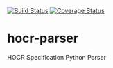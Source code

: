 [![Build Status](https://travis-ci.org/spezifisch/hocr-parser.svg?branch=master)](https://travis-ci.org/spezifisch/hocr-parser)
[![Coverage Status](https://coveralls.io/repos/github/spezifisch/hocr-parser/badge.svg?branch=master)](https://coveralls.io/github/spezifisch/hocr-parser?branch=master)

# hocr-parser
HOCR Specification Python Parser

